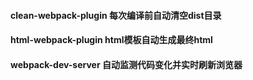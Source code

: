 #### clean-webpack-plugin 每次编译前自动清空dist目录
#### html-webpack-plugin html模板自动生成最终html
#### webpack-dev-server 自动监测代码变化并实时刷新浏览器